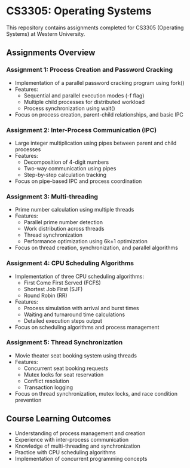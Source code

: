 # CS3305: Operating Systems

This repository contains assignments completed for CS3305 (Operating Systems) at Western University.

## Assignments Overview

### Assignment 1: Process Creation and Password Cracking
- Implementation of a parallel password cracking program using fork()
- Features:
  - Sequential and parallel execution modes (-f flag)
  - Multiple child processes for distributed workload
  - Process synchronization using wait()
- Focus on process creation, parent-child relationships, and basic IPC

### Assignment 2: Inter-Process Communication (IPC)
- Large integer multiplication using pipes between parent and child processes
- Features:
  - Decomposition of 4-digit numbers
  - Two-way communication using pipes
  - Step-by-step calculation tracking
- Focus on pipe-based IPC and process coordination

### Assignment 3: Multi-threading
- Prime number calculation using multiple threads
- Features:
  - Parallel prime number detection
  - Work distribution across threads
  - Thread synchronization
  - Performance optimization using 6k±1 optimization
- Focus on thread creation, synchronization, and parallel algorithms

### Assignment 4: CPU Scheduling Algorithms
- Implementation of three CPU scheduling algorithms:
  - First Come First Served (FCFS)
  - Shortest Job First (SJF)
  - Round Robin (RR)
- Features:
  - Process simulation with arrival and burst times
  - Waiting and turnaround time calculations
  - Detailed execution steps output
- Focus on scheduling algorithms and process management

### Assignment 5: Thread Synchronization
- Movie theater seat booking system using threads
- Features:
  - Concurrent seat booking requests
  - Mutex locks for seat reservation
  - Conflict resolution
  - Transaction logging
- Focus on thread synchronization, mutex locks, and race condition prevention

## Course Learning Outcomes
- Understanding of process management and creation
- Experience with inter-process communication
- Knowledge of multi-threading and synchronization
- Practice with CPU scheduling algorithms
- Implementation of concurrent programming concepts
